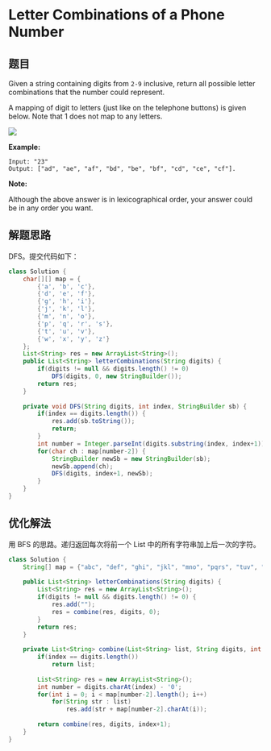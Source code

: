 # Letter Combinations of a Phone Number

## 题目

Given a string containing digits from `2-9` inclusive, return all possible letter combinations that the number could represent.

A mapping of digit to letters (just like on the telephone buttons) is given below. Note that 1 does not map to any letters.

![](https://upload.wikimedia.org/wikipedia/commons/thumb/7/73/Telephone-keypad2.svg/200px-Telephone-keypad2.svg.png)

**Example:**

```
Input: "23"
Output: ["ad", "ae", "af", "bd", "be", "bf", "cd", "ce", "cf"].
```

**Note:**

Although the above answer is in lexicographical order, your answer could be in any order you want.

## 解题思路

DFS。提交代码如下：

```java
class Solution {
    char[][] map = {
        {'a', 'b', 'c'},
        {'d', 'e', 'f'},
        {'g', 'h', 'i'},
        {'j', 'k', 'l'},
        {'m', 'n', 'o'},
        {'p', 'q', 'r', 's'},
        {'t', 'u', 'v'},
        {'w', 'x', 'y', 'z'}
    };
    List<String> res = new ArrayList<String>();
    public List<String> letterCombinations(String digits) {
        if(digits != null && digits.length() != 0)
            DFS(digits, 0, new StringBuilder());
        return res;
    }
    
    private void DFS(String digits, int index, StringBuilder sb) {
        if(index == digits.length()) {
            res.add(sb.toString());
            return;
        }
        int number = Integer.parseInt(digits.substring(index, index+1));
        for(char ch : map[number-2]) {
            StringBuilder newSb = new StringBuilder(sb);
            newSb.append(ch);
            DFS(digits, index+1, newSb);
        }
    }
}
```

## 优化解法

用 BFS 的思路。递归返回每次将前一个 List 中的所有字符串加上后一次的字符。

```java
class Solution {
    String[] map = {"abc", "def", "ghi", "jkl", "mno", "pqrs", "tuv", "wxyz"};
    
    public List<String> letterCombinations(String digits) {
        List<String> res = new ArrayList<String>();
        if(digits != null && digits.length() != 0) {
            res.add("");
            res = combine(res, digits, 0);
        }   
        return res;
    }
    
    private List<String> combine(List<String> list, String digits, int index) {
        if(index == digits.length())
            return list;
        
        List<String> res = new ArrayList<String>();
        int number = digits.charAt(index) - '0';
        for(int i = 0; i < map[number-2].length(); i++)
            for(String str : list)
                res.add(str + map[number-2].charAt(i));
        
        return combine(res, digits, index+1);
    }
}
```